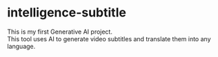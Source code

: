 # intelligence-subtitle

<p align="left">This is my first Generative AI project.<br>This tool uses AI to generate video subtitles and translate them into any language.</p>
